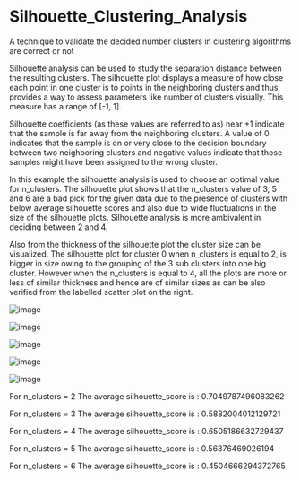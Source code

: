 # Silhouette_Clustering_Analysis
A technique to validate the decided number clusters in clustering algorithms are correct or not

Silhouette analysis can be used to study the separation distance between the resulting clusters. The silhouette plot displays a measure of how close each point in one cluster is to points in the neighboring clusters and thus provides a way to assess parameters like number of clusters visually. This measure has a range of [-1, 1].

Silhouette coefficients (as these values are referred to as) near +1 indicate that the sample is far away from the neighboring clusters. A value of 0 indicates that the sample is on or very close to the decision boundary between two neighboring clusters and negative values indicate that those samples might have been assigned to the wrong cluster.

In this example the silhouette analysis is used to choose an optimal value for n_clusters. The silhouette plot shows that the n_clusters value of 3, 5 and 6 are a bad pick for the given data due to the presence of clusters with below average silhouette scores and also due to wide fluctuations in the size of the silhouette plots. Silhouette analysis is more ambivalent in deciding between 2 and 4.

Also from the thickness of the silhouette plot the cluster size can be visualized. The silhouette plot for cluster 0 when n_clusters is equal to 2, is bigger in size owing to the grouping of the 3 sub clusters into one big cluster. However when the n_clusters is equal to 4, all the plots are more or less of similar thickness and hence are of similar sizes as can be also verified from the labelled scatter plot on the right.

![image](https://user-images.githubusercontent.com/98344033/200975836-88a05e4d-f62e-456c-8672-7fa236bed03a.png)

![image](https://user-images.githubusercontent.com/98344033/200975941-2960de1f-4259-406b-b733-a5adf10f6ddd.png)

![image](https://user-images.githubusercontent.com/98344033/200975969-6993fdc8-2782-4a15-bfec-377395209553.png)

![image](https://user-images.githubusercontent.com/98344033/200975983-60796b5f-36c9-4a24-a1aa-a4d2a3a799d1.png)

![image](https://user-images.githubusercontent.com/98344033/200976001-fa3fd704-5b41-4393-83ba-1f375c118a4f.png)


For n_clusters = 2 The average silhouette_score is : 0.7049787496083262

For n_clusters = 3 The average silhouette_score is : 0.5882004012129721

For n_clusters = 4 The average silhouette_score is : 0.6505186632729437

For n_clusters = 5 The average silhouette_score is : 0.56376469026194

For n_clusters = 6 The average silhouette_score is : 0.4504666294372765
